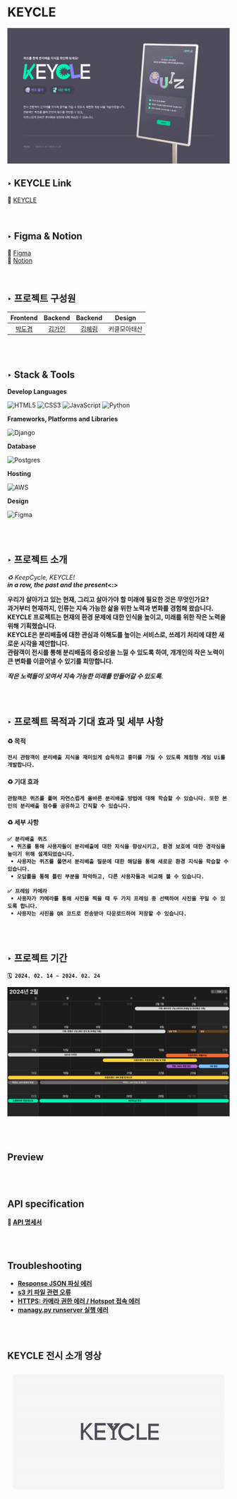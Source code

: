 # KEYCLE

<img src='.github/project-images/title.png'>

<br>

## ‣ KEYCLE Link

🔗 [KEYCLE](https://3.37.238.149.nip.io/)

<br>

## ‣ Figma & Notion

🎨 [Figma](https://www.figma.com/file/TgeyEEfPHx0ch09OqpnEgR/%E2%9A%A1%EF%B8%8F?type=design&node-id=603-4022&mode=design&t=cVF4G8rUDlqEVkhf-0) <br>
📝 [Notion](https://fast-colony-5b0.notion.site/KEYCLE-d4a1c4016c1146e2be2dfbf3459df359?pvs=4)

<br>

## ‣ 프로젝트 구성원

|              Frontend              |              Backend               |                Backend                 |    Design    |
| :--------------------------------: | :--------------------------------: | :------------------------------------: | :----------: |
| [박도겸](https://github.com/moeyg) | [김가언](https://github.com/Gaeon) | [김혜림](https://github.com/hyerim108) | 키클모아태산 |

<br><br>

## ‣ Stack & Tools

**Develop Languages**

![HTML5](https://img.shields.io/badge/html5-%23E34F26.svg?style=for-the-badge&logo=html5&logoColor=white)
![CSS3](https://img.shields.io/badge/css3-%231572B6.svg?style=for-the-badge&logo=css3&logoColor=white)
![JavaScript](https://img.shields.io/badge/javascript-%23323330.svg?style=for-the-badge&logo=javascript&logoColor=%23F7DF1E)
![Python](https://img.shields.io/badge/python-3670A0?style=for-the-badge&logo=python&logoColor=ffdd54)

**Frameworks, Platforms and Libraries**

![Django](https://img.shields.io/badge/django-%23092E20.svg?style=for-the-badge&logo=django&logoColor=white)

**Database**

![Postgres](https://img.shields.io/badge/postgres-%23316192.svg?style=for-the-badge&logo=postgresql&logoColor=white)

**Hosting**

![AWS](https://img.shields.io/badge/AWS-%23FF9900.svg?style=for-the-badge&logo=amazon-aws&logoColor=white)

**Design**

![Figma](https://img.shields.io/badge/figma-%23F24E1E.svg?style=for-the-badge&logo=figma&logoColor=white)

<br><br>

## ‣ 프로젝트 소개

_♻️ KeepCycle, KEYCLE!_ <br> <b>_in a row, the past and the present_<:><br>

우리가 살아가고 있는 현재, 그리고 살아가야 할 미래에 필요한 것은 무엇인가요? <br>
과거부터 현재까지, 인류는 지속 가능한 삶을 위한 노력과 변화를 경험해 왔습니다. <br>
KEYCLE 프로젝트는 현재의 환경 문제에 대한 인식을 높이고, 미래를 위한 작은 노력을 위해 기획했습니다. <br>
KEYCLE은 분리배출에 대한 관심과 이해도를 높이는 서비스로, 쓰레기 처리에 대한 새로운 시각을 제안합니다. <br>
관람객이 전시를 통해 분리배출의 중요성을 느낄 수 있도록 하여, 개개인의 작은 노력이 큰 변화를 이끌어낼 수 있기를 희망합니다. <br>

_작은 노력들이 모여서 지속 가능한 미래를 만들어갈 수 있도록._

<br><br>

## ‣ 프로젝트 목적과 기대 효과 및 세부 사항

#### ♻️ 목적

```
전시 관람객이 분리배출 지식을 재미있게 습득하고 흥미를 가질 수 있도록 체험형 게임 Ui를 개발합니다.
```

#### ♻️ 기대 효과

```
관람객은 퀴즈를 풀며 자연스럽게 올바른 분리배출 방법에 대해 학습할 수 있습니다. 또한 본인의 분리배출 점수를 공유하고 간직할 수 있습니다.
```

#### ♻️ 세부 사항

```
✅ 분리배출 퀴즈
 • 퀴즈를 통해 사용자들이 분리배출에 대한 지식을 향상시키고, 환경 보호에 대한 경각심을 높이기 위해 설계되었습니다.
 • 사용자는 퀴즈를 풀면서 분리배출 질문에 대한 해답을 통해 새로운 환경 지식을 학습할 수 있습니다.
 • 오답률을 통해 틀린 부분을 파악하고, 다른 사용자들과 비교해 볼 수 있습니다.

✅ 프레임 카메라
 • 사용자가 카메라를 통해 사진을 찍을 때 두 가지 프레임 중 선택하여 사진을 꾸밀 수 있도록 합니다.
 • 사용자는 사진을 QR 코드로 전송받아 다운로드하여 저장할 수 있습니다.
```

<br><br>

## ‣ 프로젝트 기간

```
🗓️ 2024. 02. 14 ~ 2024. 02. 24
```

<img src=".github/project-images/Timeline.png">

<br><br>

## Preview

<br><br>

## API specification

📝 [API 명세서](https://fast-colony-5b0.notion.site/API-specification-583594a2f0e54847b51309062fa6ccd3?pvs=4)

<br><br>

## Troubleshooting

- [Response JSON 파싱 에러](https://fast-colony-5b0.notion.site/JSON-c57bd7bac01846e0a34526d79c8ee210?pvs=4)
- [s3 키 파일 관련 오류](https://fast-colony-5b0.notion.site/s3-2882589d603f4ee8a8263a740e026a8a?pvs=4)
- [HTTPS: 카메라 권한 에러 / Hotspot 접속 에러](https://fast-colony-5b0.notion.site/a765925b721c452aaabe4f3b54bfed1e?pvs=4)
- [managy.py runserver 실행 에러](https://fast-colony-5b0.notion.site/managy-py-runserver-a50e055c4767467db62d1593e5324d45?pvs=4)

<br><br>

## KEYCLE 전시 소개 영상

<img src=".github/project-images/KEYCLE.gif" width="1200px">
